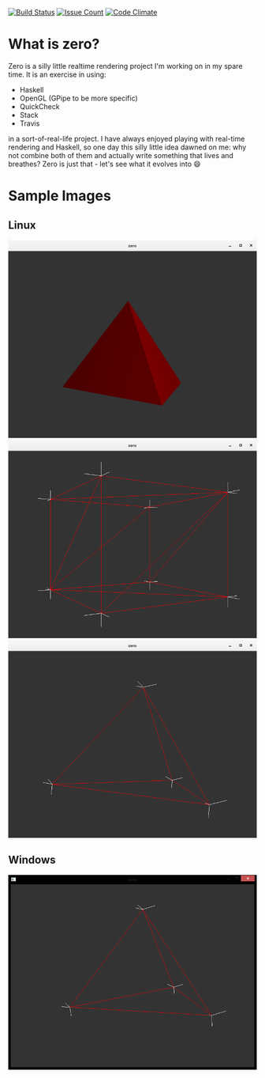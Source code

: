 [![Build Status](https://travis-ci.org/PiotrJustyna/zero.svg?branch=master)](https://travis-ci.org/PiotrJustyna/zero)
[![Issue Count](https://codeclimate.com/github/PiotrJustyna/zero/badges/issue_count.svg)](https://codeclimate.com/github/PiotrJustyna/zero)
[![Code Climate](https://codeclimate.com/github/PiotrJustyna/zero/badges/gpa.svg)](https://codeclimate.com/github/PiotrJustyna/zero)

# What is zero?

Zero is a silly little realtime rendering project I'm working on in my spare time. It is an exercise in using:

* Haskell
* OpenGL (GPipe to be more specific)
* QuickCheck
* Stack
* Travis

in a sort-of-real-life project. I have always enjoyed playing with real-time rendering and Haskell, so one day this silly little idea dawned on me: why not combine both of them and actually write something that lives and breathes? Zero is just that - let's see what it evolves into :smile: 

# Sample Images

## Linux

![diffuse light](https://raw.githubusercontent.com/PiotrJustyna/zero/master/images/30.png)
![lines and normals - cube](https://raw.githubusercontent.com/PiotrJustyna/zero/master/images/17.png)
![lines and normals - tetrahedron](https://raw.githubusercontent.com/PiotrJustyna/zero/master/images/18.png)

## Windows

![lines and normals - tetrahedron](https://raw.githubusercontent.com/PiotrJustyna/zero/master/images/19.png)
